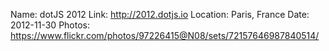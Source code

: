Name: dotJS 2012
Link: http://2012.dotjs.io
Location: Paris, France
Date: 2012-11-30
Photos: https://www.flickr.com/photos/97226415@N08/sets/72157646987840514/